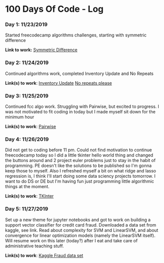 # 100 Days Of Code - Log

### Day 1: 11/23/2019 

Started freecodecamp algorithms challenges, starting with symmetric difference

**Link to work:** [Symmetric Difference](https://www.freecodecamp.org/learn/coding-interview-prep/algorithms/find-the-symmetric-difference)

### Day 2: 11/24/2019

Continued algorithms work, completed Inventory Update and No Repeats

**Link(s) to work**: [Inventory Update](https://www.freecodecamp.org/learn/coding-interview-prep/algorithms/inventory-update)
[No repeats please](https://www.freecodecamp.org/learn/coding-interview-prep/algorithms/no-repeats-please)


### Day 3: 11/25/2019

Continued fcc algo work. Struggling with Pairwise, but excited to progress. I was not motivated to fit coding in today but I made myself sit down for the minimum hour

**Link(s) to work**: [Pairwise](https://www.freecodecamp.org/learn/coding-interview-prep/algorithms/pairwise)


### Day 4: 11/26/2019

Did not get to coding before 11 pm. Could not find motivation to continue freecodecamp today so I did a little tkinter hello world thing and changed the buttons around and 2 project euler problems just to stay in the habit of programming. PE doesn't like the solutions to be published so I'm gonna keep those to myself.
Also I refreshed myself a bit on what ridge and lasso regression is, I think I'll start doing some data sciency projects tomorrow. I want to do DS or DE but I'm having fun just programming little algorithmic things at the moment.

**Link(s) to work**: [TKInter](https://docs.python.org/3/library/tkinter.html#a-simple-hello-world-program)

### Day 5: 11/27/2019

Set up a new theme for jupyter notebooks and got to work on building a support vector classifier for credit card fraud. Downloaded a data set from kaggle, see link. Read about complexity for SVM and LinearSVM, and about convergence for linear optimization models (namely the LinearSVM itself). Will resume work on this later (today?) after I eat and take care of administrative teaching stuff.

**Link(s) to work**: [Kaggle Fraud data set](https://www.kaggle.com/mlg-ulb/creditcardfraud)

